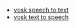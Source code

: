 * [vosk speech to text](https://alphacephei.com/vosk/models)
* [vosk text to speech](https://github.com/alphacep/vosk-tts)
